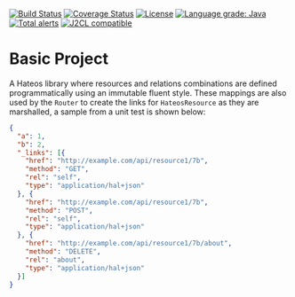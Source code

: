 [![Build Status](https://github.com/mP1/walkingkooka-net-http-server-hateos/actions/workflows/build.yaml/badge.svg)](https://github.com/mP1/walkingkooka-net-http-server-hateos/actions/workflows/build.yaml/badge.svg)
[![Coverage Status](https://coveralls.io/repos/github/mP1/walkingkooka-net-http-server-hateos/badge.svg?branch=master)](https://coveralls.io/github/mP1/walkingkooka-net-http-server-hateos?branch=master)
[![License](https://img.shields.io/badge/License-Apache%202.0-blue.svg)](https://opensource.org/licenses/Apache-2.0)
[![Language grade: Java](https://img.shields.io/lgtm/grade/java/g/mP1/walkingkooka-net-http-server-hateos.svg?logo=lgtm&logoWidth=18)](https://lgtm.com/projects/g/mP1/walkingkooka-net-http-server-hateos/context:java)
[![Total alerts](https://img.shields.io/lgtm/alerts/g/mP1/walkingkooka-net-http-server-hateos.svg?logo=lgtm&logoWidth=18)](https://lgtm.com/projects/g/mP1/walkingkooka-net-http-server-hateos/alerts/)
[![J2CL compatible](https://img.shields.io/badge/J2CL-compatible-brightgreen.svg)](https://github.com/mP1/j2cl-central)



# Basic Project

A Hateos library where resources and relations combinations are defined programmatically using an immutable fluent style.
These mappings are also used by the `Router` to create the links for `HateosResource` as they are marshalled, a sample
from a unit test is shown below:

```json
{
  "a": 1,
  "b": 2,
  "_links": [{
    "href": "http://example.com/api/resource1/7b",
    "method": "GET",
    "rel": "self",
    "type": "application/hal+json"
  }, {
    "href": "http://example.com/api/resource1/7b",
    "method": "POST",
    "rel": "self",
    "type": "application/hal+json"
  }, {
    "href": "http://example.com/api/resource1/7b/about",
    "method": "DELETE",
    "rel": "about",
    "type": "application/hal+json"
  }]
}
```



